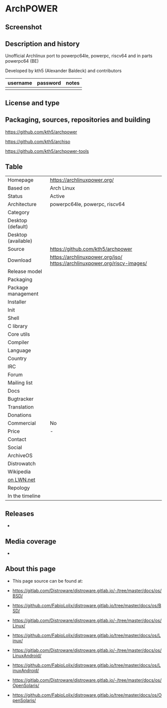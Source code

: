 # ArchPOWER

## Screenshot


## Description and history

Unofficial Archlinux port to powerpc64le, powerpc, riscv64 and in parts powerpc64 (BE)

Developed by kth5 (Alexander Baldeck) and contributors


| username | password | notes |
|----------|----------|-------|
|  |  |  |


## License and type




## Packaging, sources, repositories and building

<https://github.com/kth5/archpower>

<https://github.com/kth5/archiso>

<https://github.com/kth5/archpower-tools>


## Table

|                       |  |
|-----------------------|--|
| Homepage              | <https://archlinuxpower.org/> |
| Based on              | Arch Linux |
| Status                | Active |
| Architecture          | powerpc64le, powerpc, riscv64 |
| Category              |  |
| Desktop (default)     |  |
| Desktop (available)   |  |
| Source                | <https://github.com/kth5/archpower> |
| Download              | <https://archlinuxpower.org/iso/> <https://archlinuxpower.org/riscv-images/> |
| Release model         |  |
| Packaging             |  |
| Package management    |  |
| Installer             |  |
| Init                  |  |
| Shell                 |  |
| C library             |  |
| Core utils            |  |
| Compiler              |  |
| Language              |  |
| Country               |  |
| IRC                   |  |
| Forum                 |  |
| Mailing list          |  |
| Docs                  |  |
| Bugtracker            |  |
| Translation           |  |
| Donations             |  |
| Commercial            | No |
| Price                 | - |
| Contact               |  |
| Social                | <br> |
| ArchiveOS             |  |
| Distrowatch           |  |
| Wikipedia             |  |
| [on LWN.net](https://lwn.net/Distributions/) |  |
| Repology              |  |
| In the timeline       |  |


## Releases

* 


## Media coverage

* 


## About this page

* This page source can be found at:

* <https://gitlab.com/Distroware/distroware.gitlab.io/-/tree/master/docs/os/BSD/>
* <https://github.com/FabioLolix/distroware.gitlab.io/tree/master/docs/os/BSD/>

* <https://gitlab.com/Distroware/distroware.gitlab.io/-/tree/master/docs/os/Linux/>
* <https://github.com/FabioLolix/distroware.gitlab.io/tree/master/docs/os/Linux/>

* <https://gitlab.com/Distroware/distroware.gitlab.io/-/tree/master/docs/os/LinuxAndroid/>
* <https://github.com/FabioLolix/distroware.gitlab.io/tree/master/docs/os/LinuxAndroid/>

* <https://gitlab.com/Distroware/distroware.gitlab.io/-/tree/master/docs/os/OpenSolaris/>
* <https://github.com/FabioLolix/distroware.gitlab.io/tree/master/docs/os/OpenSolaris/>
